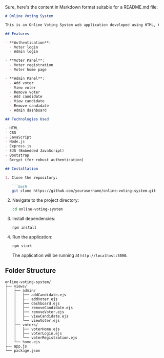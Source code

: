 Sure, here's the content in Markdown format suitable for a README.md file:

```markdown
# Online Voting System

This is an Online Voting System web application developed using HTML, CSS, JavaScript, Node.js, Express.js, Bootstrap, and EJS (Embedded JavaScript).

## Features

- **Authentication**:
  - Voter login
  - Admin login

- **Voter Panel**:
  - Voter registration
  - Voter home page

- **Admin Panel**:
  - Add voter
  - View voter
  - Remove voter
  - Add candidate
  - View candidate
  - Remove candidate
  - Admin dashboard

## Technologies Used

- HTML
- CSS
- JavaScript
- Node.js
- Express.js
- EJS (Embedded JavaScript)
- Bootstrap
- Bcrypt (for robust authentication)

## Installation

1. Clone the repository:

   ```bash
   git clone https://github.com/yourusername/online-voting-system.git
   ```

2. Navigate to the project directory:

   ```bash
   cd online-voting-system
   ```

3. Install dependencies:

   ```bash
   npm install
   ```

4. Run the application:

   ```bash
   npm start
   ```

   The application will be running at `http://localhost:3000`.

## Folder Structure

```
online-voting-system/
├── views/
│   ├── admin/
│   │   ├── addCandidate.ejs
│   │   ├── addVoter.ejs
│   │   ├── dashboard.ejs
│   │   ├── removeCandidate.ejs
│   │   ├── removeVoter.ejs
│   │   ├── viewCandidate.ejs
│   │   └── viewVoter.ejs
│   ├── voters/
│   │   ├── voterHome.ejs
│   │   ├── voterLogin.ejs
│   │   └── voterRegistration.ejs
│   └── home.ejs
├── app.js
└── package.json
```

